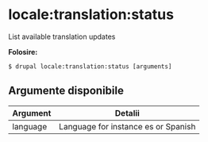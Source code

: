 # locale:translation:status
List available translation updates

**Folosire:**
```
$ drupal locale:translation:status [arguments]
```

## Argumente disponibile
Argument | Detalii
---------|-------------
language | Language for instance es or Spanish
